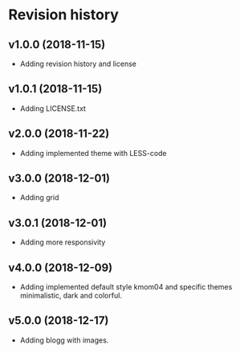 Revision history
==================

v1.0.0 (2018-11-15)
-------------------
* Adding revision history and license

v1.0.1 (2018-11-15)
--------------------
* Adding LICENSE.txt

v2.0.0 (2018-11-22)
--------------------
* Adding implemented theme with LESS-code

v3.0.0 (2018-12-01)
--------------------
* Adding grid

v3.0.1 (2018-12-01)
--------------------
* Adding more responsivity

v4.0.0 (2018-12-09)
--------------------
* Adding implemented default style kmom04 and specific themes minimalistic, dark and colorful.

v5.0.0 (2018-12-17)
--------------------
* Adding blogg with images.
